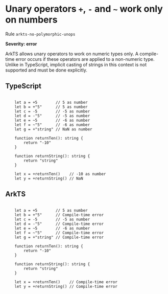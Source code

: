 #  Unary operators ``+``, ``-`` and ``~`` work only on numbers

Rule ``arkts-no-polymorphic-unops``

**Severity: error**

ArkTS allows unary operators to work on numeric types only. A compile-time
error occurs if these operators are applied to a non-numeric type. Unlike in
TypeScript, implicit casting of strings in this context is not supported and must
be done explicitly.


## TypeScript


```

    let a = +5        // 5 as number
    let b = +"5"      // 5 as number
    let c = -5        // -5 as number
    let d = -"5"      // -5 as number
    let e = ~5        // -6 as number
    let f = ~"5"      // -6 as number
    let g = +"string" // NaN as number

    function returnTen(): string {
        return "-10"
    }

    function returnString(): string {
        return "string"
    }

    let x = +returnTen()    // -10 as number
    let y = +returnString() // NaN

```

## ArkTS


```

    let a = +5        // 5 as number
    let b = +"5"      // Compile-time error
    let c = -5        // -5 as number
    let d = -"5"      // Compile-time error
    let e = ~5        // -6 as number
    let f = ~"5"      // Compile-time error
    let g = +"string" // Compile-time error

    function returnTen(): string {
        return "-10"
    }

    function returnString(): string {
        return "string"
    }

    let x = +returnTen()    // Compile-time error
    let y = +returnString() // Compile-time error

```


